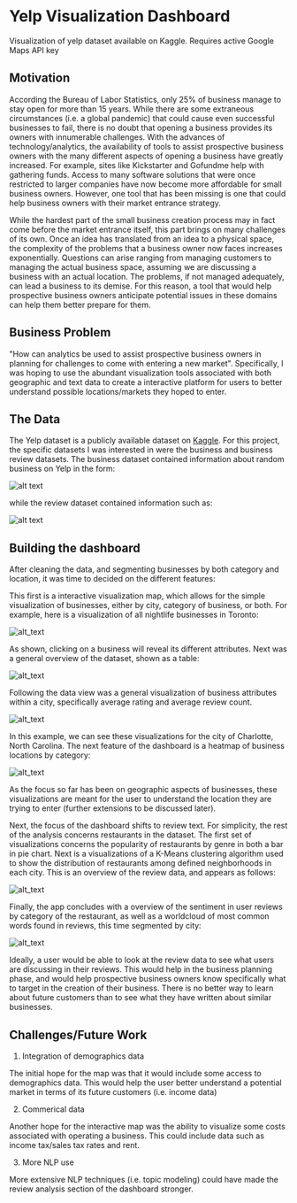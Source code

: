 # Yelp Visualization Dashboard
Visualization of yelp dataset available on Kaggle. Requires active Google Maps API key


## Motivation
According the Bureau of Labor Statistics, only 25% of business manage to stay open for more than 15 years. While there are some extraneous circumstances (i.e. a global pandemic) that could cause even successful businesses to fail, there is no doubt that opening a business provides its owners with innumerable challenges. With the advances of technology/analytics, the availability of tools to assist prospective business owners with the many different aspects of opening a business have greatly increased. For example, sites like Kickstarter and Gofundme help with gathering funds. Access to many software solutions that were once restricted to larger companies have now become more affordable for small business owners. However, one tool that has been missing is one that could help business owners with their market entrance strategy. 

While the hardest part of the small business creation process may in fact come before the market entrance itself, this part brings on many challenges of its own. Once an idea has translated from an idea to a physical space, the complexity of the problems that a business owner now faces increases exponentially. Questions can arise ranging from managing customers to managing the actual business space, assuming we are discussing a business with an actual location. The problems, if not managed adequately, can lead a business to its demise. For this reason, a tool that would help prospective business owners anticipate potential issues in these domains can help them better prepare for them. 


## Business Problem
"How can analytics be used to assist prospective business owners in planning for challenges to come with entering a new market". Specifically, I was hoping to use the abundant visualization tools associated with both geographic and text data to create a interactive platform for users to better understand possible locations/markets they hoped to enter. 


## The Data
The Yelp dataset is a publicly available dataset on [Kaggle](https://www.kaggle.com/yelp-dataset/yelp-dataset). For this project, the specific datasets I was interested in were the business and business review datasets. The business dataset contained information about random business on Yelp in the form: 


![alt text](images/data_preview.PNG "Data Preview") 

while the review dataset contained information such as:


![alt text](images/reviews_preview.PNG "Review Preview")


## Building the dashboard
After cleaning the data, and segmenting businesses by both category and location, it was time to decided on the different features:

This first is a interactive visualization map, which allows for the simple visualization of businesses, either by city, category of business, or both. For example, here is a visualization of all nightlife businesses in Toronto:


![alt_text](images/map1.PNG)

As shown, clicking on a business will reveal its different attributes. Next was a general overview of the dataset, shown as a table:


![alt_text](images/data_view.PNG)

Following the data view was a general visualization of business attributes within a city, specifically average rating and average review count. 


![alt_text](images/city_wide.PNG)

In this example, we can see these visualizations for the city of Charlotte, North Carolina. The next feature of the dashboard is a heatmap of business locations by category:


![alt_text](images/heatmap.PNG)

As the focus so far has been on geographic aspects of businesses, these visualizations are meant for the user to understand the location they are trying to enter (further extensions to be discussed later).

Next, the focus of the dashboard shifts to review text. For simplicity, the rest of the analysis concerns restaurants in the dataset. The first set of visualizations concerns the popularity of restaurants by genre in both a bar in pie chart. Next is a visualizations of a K-Means clustering algorithm used to show the distribution of restaurants among defined neighborhoods in each city. This is an overview of the review data, and appears as follows:


![alt_text](images/restaurant_base.PNG)

Finally, the app concludes with a overview of the sentiment in user reviews by category of the restaurant, as well as a worldcloud of most common words found in reviews, this time segmented by city:


![alt_text](images/text.PNG)

Ideally, a user would be able to look at the review data to see what users are discussing in their reviews. This would help in the business planning phase, and would help prospective business owners know specifically what to target in the creation of their business. There is no better way to learn about future customers than to see what they have written about similar businesses. 


## Challenges/Future Work
 1. Integration of demographics data
 
The initial hope for the map was that it would include some access to demographics data. This would help the user better understand a potential market in terms of its future customers (i.e. income data)

 2. Commerical data
 
Another hope for the interactive map was the ability to visualize some costs associated with operating a business. This could include data such as income tax/sales tax rates and rent. 

 3. More NLP use 
 
More extensive NLP techniques (i.e. topic modeling) could have made the review analysis section of the dashboard stronger. 

